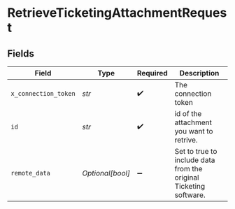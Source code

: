 # RetrieveTicketingAttachmentRequest


## Fields

| Field                                                             | Type                                                              | Required                                                          | Description                                                       |
| ----------------------------------------------------------------- | ----------------------------------------------------------------- | ----------------------------------------------------------------- | ----------------------------------------------------------------- |
| `x_connection_token`                                              | *str*                                                             | :heavy_check_mark:                                                | The connection token                                              |
| `id`                                                              | *str*                                                             | :heavy_check_mark:                                                | id of the attachment you want to retrive.                         |
| `remote_data`                                                     | *Optional[bool]*                                                  | :heavy_minus_sign:                                                | Set to true to include data from the original Ticketing software. |